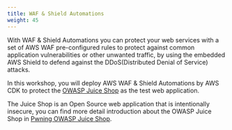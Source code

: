 ```yaml
---
title: WAF & Shield Automations
weight: 45
---
```


With WAF & Shield Automations you can protect your web services with a set of AWS WAF pre-configured rules to protect against common application vulnerabilities or other unwanted traffic, by using the embedded AWS Shield to defend against the DDoS(Distributed Denial of Service) attacks.

In this workshop, you will deploy AWS WAF & Shield Automations by AWS CDK to protect the [OWASP Juice Shop](https://owasp.org/www-project-juice-shop/) as the test web application.

The Juice Shop is an Open Source web application that is intentionally insecure, you can find more detail introduction about the OWASP Juice Shop in [Pwning OWASP Juice Shop](https://pwning.owasp-juice.shop/).

